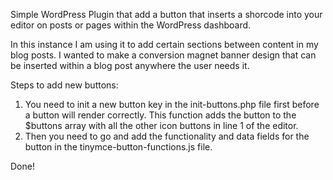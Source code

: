 Simple WordPress Plugin that add a button that inserts a shorcode into your editor on posts or pages within the WordPress dashboard.

In this instance I am using it to add certain sections between content in my blog posts. I wanted to make a conversion magnet banner design that can be inserted within a blog post anywhere the user needs it.

Steps to add new buttons:
1. You need to init a new button key in the init-buttons.php file first before a button will render correctly. This function adds the button to the $buttons array with all the other icon buttons in line 1 of the editor.
2. Then you need to go and add the functionality and data fields for the button in the tinymce-button-functions.js file.

Done!